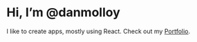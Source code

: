 # Hi, I’m @danmolloy

I like to create apps, mostly using React. Check out my [Portfolio](https://portfolio-site-phi-lyart.vercel.app/).

<!---
danmolloy/danmolloy is a ✨ special ✨ repository because its `README.md` (this file) appears on your GitHub profile.
You can click the Preview link to take a look at your changes.
--->
